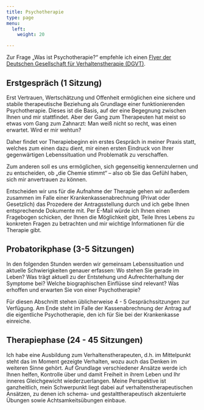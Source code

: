 ```yaml
---
title: Psychotherapie
type: page
menu:
  left:
    weight: 20

---
```

Zur Frage „Was ist Psychotherapie?“ empfehle ich einen [Flyer der Deutschen Gesellschaft für Verhaltenstherapie (DGVT)](http://www.dgvt.de/fileadmin/user_upload/Dokumente/Was_ist_Psychotherapie.pdf).

## Erstgespräch (1 Sitzung)

Erst Vertrauen, Wertschätzung und Offenheit ermöglichen eine sichere und stabile therapeutische Beziehung als Grundlage einer funktionierenden Psychotherapie. Dieses ist die Basis, auf der eine Begegnung zwischen Ihnen und mir stattfindet. Aber der Gang zum Therapeuten hat meist so etwas vom Gang zum Zahnarzt: Man weiß nicht so recht, was einen erwartet. Wird er mir wehtun?

Daher findet vor Therapiebeginn ein erstes Gespräch in meiner Praxis statt, welches zum einen dazu dient, mir einen ersten Eindruck von Ihrer gegenwärtigen Lebenssituation und Problematik zu verschaffen.

Zum anderen soll es uns ermöglichen, sich gegenseitig kennenzulernen und zu entscheiden, ob „die Chemie stimmt“ – also ob Sie das Gefühl haben, sich mir anvertrauen zu können.

Entscheiden wir uns für die Aufnahme der Therapie gehen wir außerdem zusammen im Falle einer Krankenkassenabrechnung (Privat oder Gesetzlich) das Prozedere der Antragsstellung durch und ich gebe Ihnen entsprechende Dokumente mit. Per E-Mail würde ich Ihnen einen Fragebogen schicken, der Ihnen die Möglichkeit gibt, Teile Ihres Lebens zu konkreten Fragen zu betrachten und mir wichtige Informationen für die Therapie gibt.

## Probatorikphase (3-5 Sitzungen)

In den folgenden Stunden werden wir gemeinsam Lebenssituation und aktuelle Schwierigkeiten genauer erfassen: Wo stehen Sie gerade im Leben? Was trägt aktuell zu der Entstehung und Aufrechterhaltung der Symptome bei? Welche biographischen Einflüsse sind relevant? Was erhoffen und erwarten Sie von einer Psychotherapie?

Für diesen Abschnitt stehen üblicherweise 4 - 5 Gesprächssitzungen zur Verfügung. Am Ende steht im Falle der Kassenabrechnung der Antrag auf die eigentliche Psychotherapie, den ich für Sie bei der Krankenkasse einreiche.

## Therapiephase (24 - 45 Sitzungen)

Ich habe eine Ausbildung zum Verhaltenstherapeuten, d.h. im Mittelpunkt steht das im Moment gezeigte Verhalten, wozu auch das Denken im weiteren Sinne gehört. Auf Grundlage verschiedener Ansätze werde ich Ihnen helfen, Kontrolle über und damit Freiheit in ihrem Leben und Ihr inneres Gleichgewicht wiederzuerlangen. Meine Perspektive ist ganzheitlich, mein Schwerpunkt liegt dabei auf verhaltenstherapeutischen Ansätzen, zu denen ich schema- und gestalttherapeutisch akzentuierte Übungen sowie Achtsamkeitsübungen einbaue.